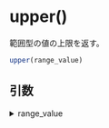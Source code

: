 # upper()

範囲型の値の上限を返す。

```sql
upper(range_value)
```

## 引数

<details><summary>range_value</summary>
</details>
